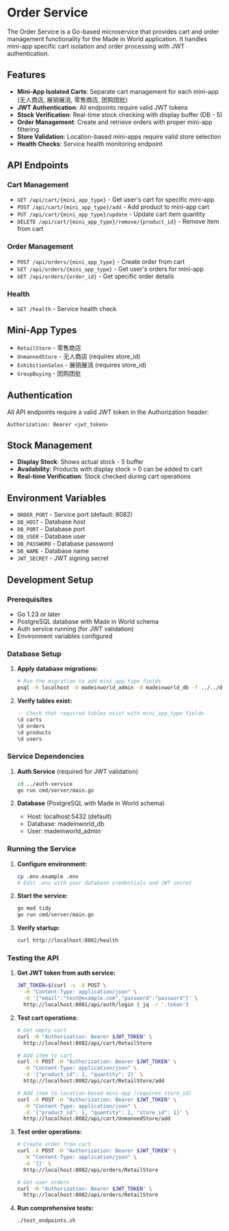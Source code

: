 # Order Service

The Order Service is a Go-based microservice that provides cart and order management functionality for the Made in World application. It handles mini-app specific cart isolation and order processing with JWT authentication.

## Features

- **Mini-App Isolated Carts**: Separate cart management for each mini-app (无人商店, 展销展消, 零售商店, 团购团批)
- **JWT Authentication**: All endpoints require valid JWT tokens
- **Stock Verification**: Real-time stock checking with display buffer (DB - 5)
- **Order Management**: Create and retrieve orders with proper mini-app filtering
- **Store Validation**: Location-based mini-apps require valid store selection
- **Health Checks**: Service health monitoring endpoint

## API Endpoints

### Cart Management
- `GET /api/cart/{mini_app_type}` - Get user's cart for specific mini-app
- `POST /api/cart/{mini_app_type}/add` - Add product to mini-app cart
- `PUT /api/cart/{mini_app_type}/update` - Update cart item quantity
- `DELETE /api/cart/{mini_app_type}/remove/{product_id}` - Remove item from cart

### Order Management
- `POST /api/orders/{mini_app_type}` - Create order from cart
- `GET /api/orders/{mini_app_type}` - Get user's orders for mini-app
- `GET /api/orders/{order_id}` - Get specific order details

### Health
- `GET /health` - Service health check

## Mini-App Types

- `RetailStore` - 零售商店
- `UnmannedStore` - 无人商店 (requires store_id)
- `ExhibitionSales` - 展销展消 (requires store_id)
- `GroupBuying` - 团购团批

## Authentication

All API endpoints require a valid JWT token in the Authorization header:
```
Authorization: Bearer <jwt_token>
```

## Stock Management

- **Display Stock**: Shows actual stock - 5 buffer
- **Availability**: Products with display stock > 0 can be added to cart
- **Real-time Verification**: Stock checked during cart operations

## Environment Variables

- `ORDER_PORT` - Service port (default: 8082)
- `DB_HOST` - Database host
- `DB_PORT` - Database port
- `DB_USER` - Database user
- `DB_PASSWORD` - Database password
- `DB_NAME` - Database name
- `JWT_SECRET` - JWT signing secret

## Development Setup

### Prerequisites
- Go 1.23 or later
- PostgreSQL database with Made in World schema
- Auth service running (for JWT validation)
- Environment variables configured

### Database Setup

1. **Apply database migrations:**
   ```bash
   # Run the migration to add mini_app_type fields
   psql -h localhost -U madeinworld_admin -d madeinworld_db -f ../../database/migrations/001_add_mini_app_type_to_carts_orders.sql
   ```

2. **Verify tables exist:**
   ```sql
   -- Check that required tables exist with mini_app_type fields
   \d carts
   \d orders
   \d products
   \d users
   ```

### Service Dependencies

1. **Auth Service** (required for JWT validation)
   ```bash
   cd ../auth-service
   go run cmd/server/main.go
   ```

2. **Database** (PostgreSQL with Made in World schema)
   - Host: localhost:5432 (default)
   - Database: madeinworld_db
   - User: madeinworld_admin

### Running the Service

1. **Configure environment:**
   ```bash
   cp .env.example .env
   # Edit .env with your database credentials and JWT secret
   ```

2. **Start the service:**
   ```bash
   go mod tidy
   go run cmd/server/main.go
   ```

3. **Verify startup:**
   ```bash
   curl http://localhost:8082/health
   ```

### Testing the API

1. **Get JWT token from auth service:**
   ```bash
   JWT_TOKEN=$(curl -s -X POST \
     -H "Content-Type: application/json" \
     -d '{"email":"test@example.com","password":"password"}' \
     http://localhost:8081/api/auth/login | jq -r '.token')
   ```

2. **Test cart operations:**
   ```bash
   # Get empty cart
   curl -H "Authorization: Bearer $JWT_TOKEN" \
     http://localhost:8082/api/cart/RetailStore

   # Add item to cart
   curl -X POST -H "Authorization: Bearer $JWT_TOKEN" \
     -H "Content-Type: application/json" \
     -d '{"product_id": 1, "quantity": 2}' \
     http://localhost:8082/api/cart/RetailStore/add

   # Add item to location-based mini-app (requires store_id)
   curl -X POST -H "Authorization: Bearer $JWT_TOKEN" \
     -H "Content-Type: application/json" \
     -d '{"product_id": 1, "quantity": 2, "store_id": 1}' \
     http://localhost:8082/api/cart/UnmannedStore/add
   ```

3. **Test order operations:**
   ```bash
   # Create order from cart
   curl -X POST -H "Authorization: Bearer $JWT_TOKEN" \
     -H "Content-Type: application/json" \
     -d '{}' \
     http://localhost:8082/api/orders/RetailStore

   # Get user orders
   curl -H "Authorization: Bearer $JWT_TOKEN" \
     http://localhost:8082/api/orders/RetailStore
   ```

4. **Run comprehensive tests:**
   ```bash
   ./test_endpoints.sh
   ```
